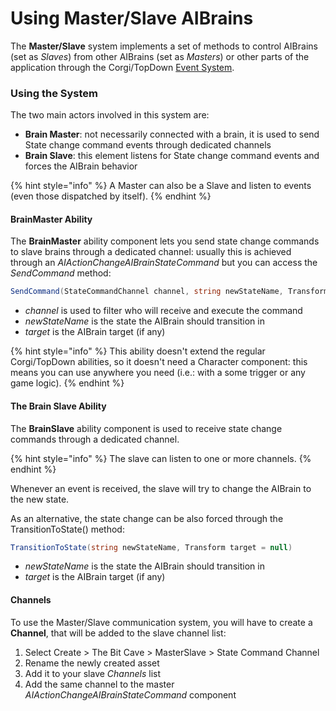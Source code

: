 # Using Master/Slave AIBrains

The **Master/Slave** system implements a set of methods to control AIBrains \(set as _Slaves_\) from other AIBrains \(set as _Masters_\) or other parts of the application through the Corgi/TopDown [Event System](https://corgi-engine-docs.moremountains.com/events.html).

### Using the System

The two main actors involved in this system are:

* **Brain Master**: not necessarily connected with a brain, it is used to send State change command events through dedicated channels
* **Brain Slave**: this element listens for State change command events and forces the AIBrain  behavior

{% hint style="info" %}
A Master can also be a Slave and listen to events \(even those dispatched by itself\).
{% endhint %}

####  BrainMaster Ability

The **BrainMaster** ability component lets you send state change commands to slave brains through a dedicated channel: usually this is achieved through an _AIActionChangeAIBrainStateCommand_ but you can access the _SendCommand_ method:

```csharp
SendCommand(StateCommandChannel channel, string newStateName, Transform target = null)
```

* _channel_ is used to filter who will receive and execute the command
* _newStateName_ is the state the AIBrain should transition in
* _target_ is the AIBrain target \(if any\)

{% hint style="info" %}
This ability doesn't extend the regular Corgi/TopDown abilities, so it doesn't need a Character component: this means you can use anywhere you need \(i.e.: with a some trigger or any game logic\).
{% endhint %}

#### The Brain Slave Ability

The **BrainSlave** ability component is used to receive state change commands through a dedicated channel.

{% hint style="info" %}
The slave can listen to one or more channels.
{% endhint %}

Whenever an event is received, the slave will try to change the AIBrain to the new state.

As an alternative, the state change can be also forced through the TransitionToState\(\) method:

```csharp
TransitionToState(string newStateName, Transform target = null)
```

* _newStateName_ is the state the AIBrain should transition in
* _target_ is the AIBrain target \(if any\)

#### Channels

To use the Master/Slave communication system, you will have to create a **Channel**, that will be added to the slave channel list:

1. Select Create &gt; The Bit Cave &gt; MasterSlave &gt; State Command Channel
2. Rename the newly created asset
3. Add it to your slave _Channels_ list
4. Add the same channel to the master _AIActionChangeAIBrainStateCommand_ component






